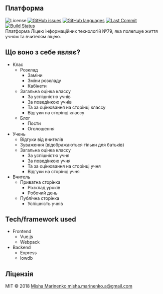 ## Платформа

![License](https://img.shields.io/github/license/mashape/apistatus.svg)
[![GitHub issues](https://img.shields.io/github/issues/misha-marinenko-official/platform.a.svg)](https://github.com/misha-marinenko-official/platform.a)
[![GitHub languages](https://img.shields.io/github/languages/top/misha-marinenko-official/platform.a.svg)](https://github.com/misha-marinenko-official/platform.a)
[![Last Commit](https://img.shields.io/github/last-commit/misha-marinenko-official/platform.a.svg)](https://github.com/misha-marinenko-official/platform.a)
[![Build Status](https://travis-ci.com/misha-marinenko-official/platform.a.svg?branch=master)](https://travis-ci.com/misha-marinenko-official/platform.a)
<br>
Платформа Ліцею інформаційних технологій №79, яка полегшуе життя учням та вчителям ліцею.

## Що воно з себе являє?

-   Клас
    -   Розклад
        -   Заміни
        -   Зміни розкладу
        -   Кабінети
    -   Загальна оцінка классу
        -   За успішністю учнів
        -   За поведінкою учнів
        -   Та за оцінювання на сторінці классу
          -   Відгуки на сторінці классу
    -   Блог
        -   Пости
        -   Оголошення
-   Учень
    -   Відгуки від вчителів
    -   Зуваження (відображаються тільки для батьків)
    -   Загальна оцінка классу
        -   За успішністю учня
        -   За поведінкою учня
        -   Та за оцінювання на сторінці учня
        -   Відгуки на сторінці учня
-   Вчитель
    -   Приватна сторінка
        -   Розклад уроків
        -   Робочий день
    -   Публічна сторінка
        -   Успішність учнів

<!-- ## Build status
Build status of continus integration i.e. travis, appveyor etc. Ex. -
-->

## Tech/framework used

-   Frontend
    -   Vue.js
    -   Webpack
-   Backend
    -   Express
    -   lowdb

<!-- ## Установка


-->

<!-- ## Тести
* Frontend
    * Yarn
        * ```shell
    $ cd frontend
    $ yarn test
    ```
    or
    * NPM:
        *   ```shell
    $ cd frontend
    $ npm test
    ```
-->

## Ліцензія

MIT © 2018 [Misha Marinenko ](http://marinenko.rf.gd)[misha.marinenko.a@gmail.com](mailto:marinenko.rf.gd)
